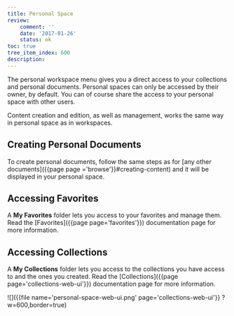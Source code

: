 ```yaml
---
title: Personal Space
review:
    comment: ''
    date: '2017-01-26'
    status: ok
toc: true
tree_item_index: 600
description:
---
```


The personal workspace menu gives you a direct access to your collections and personal documents. Personal spaces can only be accessed by their owner, by default. You can of course share the access to your personal space with other users.

Content creation and edition, as well as management, works the same way in personal space as in workspaces.

## Creating Personal Documents

To create personal documents, follow the same steps as for [any other documents]({{page page ='browse'}}#creating-content) and it will be displayed in your personal space.

## Accessing Favorites

A **My Favorites** folder lets you access to your favorites and manage them. Read the [Favorites]({{page page='favorites'}}) documentation page for more information.

## Accessing Collections

A **My Collections** folder lets you access to the collections you have access to and the ones you created.
Read the [Collections]({{page page='collections-web-ui'}}) documentation page for more information.

![]({{file name='personal-space-web-ui.png' page='collections-web-ui'}} ?w=600,border=true)
